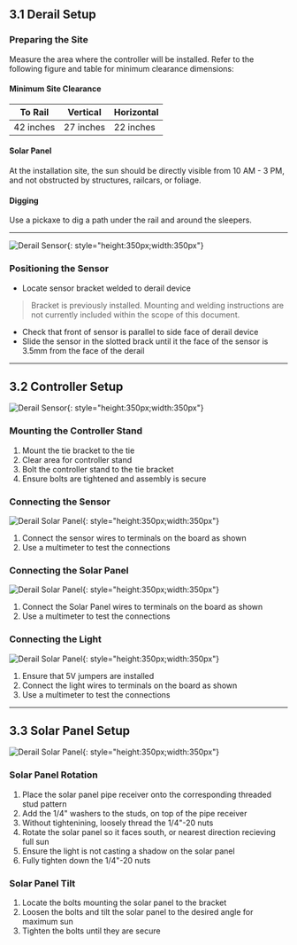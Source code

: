 ## 3.1 Derail Setup

### Preparing the Site

Measure the area where the controller will be installed. Refer to the following figure and table for minimum clearance dimensions:

#### Minimum Site Clearance 

| To Rail   | Vertical   | Horizontal   |
|------------|------------|------------|
| 42 inches| 27 inches| 22 inches|

#### Solar Panel

At the installation site, the sun should be directly visible from 10 AM - 3 PM, and not obstructed by structures, railcars, or foliage.

#### Digging

Use a pickaxe to dig a path under the rail and around the sleepers.

---

![Derail Sensor](assets/derail_sensor.jpg){: style="height:350px;width:350px"}

### Positioning the Sensor

* Locate sensor bracket welded to derail device

> Bracket is previously installed. Mounting and welding instructions are not currently included within the scope of this document.

* Check that front of sensor is parallel to side face of derail device
* Slide the sensor in the slotted brack until it the face of the sensor is 3.5mm from the face of the derail

---

## 3.2 Controller Setup

![Derail Sensor](assets/derail_housing.jpg){: style="height:350px;width:350px"}

### Mounting the Controller Stand

1. Mount the tie bracket to the tie
2. Clear area for controller stand
3. Bolt the controller stand to the tie bracket
4. Ensure bolts are tightened and assembly is secure

### Connecting the Sensor

![Derail Solar Panel](assets/derail_board.jpg){: style="height:350px;width:350px"}

1. Connect the sensor wires to terminals on the board as shown
2. Use a multimeter to test the connections

### Connecting the Solar Panel

![Derail Solar Panel](assets/solar_control.jpg){: style="height:350px;width:350px"}

1. Connect the Solar Panel wires to terminals on the board as shown
2. Use a multimeter to test the connections

### Connecting the Light

![Derail Solar Panel](assets/derail_wire.jpg){: style="height:350px;width:350px"}

1. Ensure that 5V jumpers are installed
2. Connect the light wires to terminals on the board as shown
3. Use a multimeter to test the connections

---

## 3.3 Solar Panel Setup

![Derail Solar Panel](assets/solar_adjust.jpg){: style="height:350px;width:350px"}

### Solar Panel Rotation

1. Place the solar panel pipe receiver onto the corresponding threaded stud pattern
2. Add the 1/4" washers to the studs, on top of the pipe receiver
3. Without tightenining, loosely thread the 1/4"-20 nuts 
4. Rotate the solar panel so it faces south, or nearest direction recieving full sun
5. Ensure the light is not casting a shadow on the solar panel
6. Fully tighten down the 1/4"-20 nuts

### Solar Panel Tilt

1. Locate the bolts mounting the solar panel to the bracket
2. Loosen the bolts and tilt the solar panel to the desired angle for maximum sun
3. Tighten the bolts until they are secure
